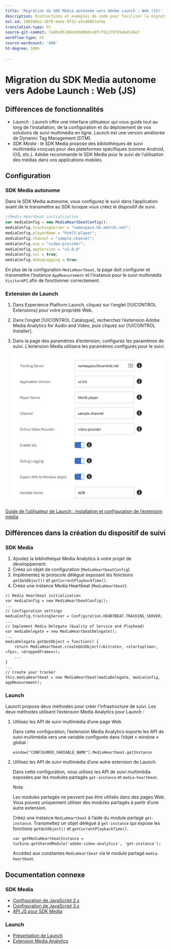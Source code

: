 ```yaml
---
title: 'Migration du SDK Media autonome vers Adobe Launch : Web (JS)'
description: Instructions et exemples de code pour faciliter la migration du SDK Media vers Launch.
exl-id: 19b506b2-3070-4a5e-9732-a5cd0867afde
translation-type: ht
source-git-commit: 7ad0c85108e6d3800dce0fcf91175fd5eb4526e7
workflow-type: ht
source-wordcount: '409'
ht-degree: 100%

---
```


# Migration du SDK Media autonome vers Adobe Launch : Web (JS)

## Différences de fonctionnalités

* *Launch* : Launch offre une interface utilisateur qui vous guide tout au long de l’installation, de la configuration et du déploiement de vos solutions de suivi multimédia en ligne. Launch est une version améliorée de Dynamic Tag Management (DTM).
* *SDK Media* : le SDK Media propose des bibliothèques de suivi multimédia conçues pour des plateformes spécifiques (comme Android, iOS, etc.). Adobe recommande le SDK Media pour le suivi de l’utilisation des médias dans vos applications mobiles.

## Configuration

### SDK Media autonome

Dans le SDK Media autonome, vous configurez le suivi dans l’application avant de le transmettre
au SDK lorsque vous créez le dispositif de suivi.

```javascript
//Media Heartbeat initialization
var mediaConfig = new MediaHeartbeatConfig();
mediaConfig.trackingServer = "namespace.hb.omtrdc.net";
mediaConfig.playerName = "html5-player";
mediaConfig.channel = "sample-channel";
mediaConfig.ovp = "video-provider";
mediaConfig.appVersion = "v2.0.0"
mediaConfig.ssl = true;
mediaConfig.debugLogging = true;
```

En plus de la configuration `MediaHeartbeat`, la page doit configurer et transmettre
l’instance `AppMeasurement` et l’instance pour le suivi multimédia `VisitorAPI` afin 
de fonctionner correctement.

### Extension de Launch

1. Dans Experience Platform Launch, cliquez sur l’onglet [!UICONTROL Extensions] pour votre 
propriété Web.
1. Dans l’onglet [!UICONTROL Catalogue], recherchez l’extension Adobe Media Analytics for Audio and
Video, puis cliquez sur [!UICONTROL Installer].
1. Dans la page des paramètres d’extension, configurez les paramètres de suivi. L’extension Media utilisera les paramètres configurés pour le suivi.

   ![](assets/launch_config_js.png)

[Guide de l’utilisateur de Launch : installation et configuration de l’extension média](https://docs.adobe.com/content/help/fr-FR/launch/using/extensions-ref/adobe-extension/media-analytics-extension/overview.html#install-and-configure-the-ma-extension)

## Différences dans la création du dispositif de suivi

### SDK Media

1. Ajoutez la bibliothèque Media Analytics à votre projet de développement.
1. Créez un objet de configuration (`MediaHeartbeatConfig`).
1. Implémentez le protocole délégué exposant les fonctions `getQoSObject()` et `getCurrentPlaybackTime()`.
1. Créez une instance Media Heartbeat (`MediaHeartbeat`).

```
// Media Heartbeat initialization
var mediaConfig = new MediaHeartbeatConfig();
...
// Configuration settings
mediaConfig.trackingServer = Configuration.HEARTBEAT.TRACKING_SERVER;
...
// Implement Media Delegate (Quality of Service and Playhead)
var mediaDelegate = new MediaHeartbeatDelegate();
...
mediaDelegate.getQoSObject = function() {
    return MediaHeartbeat.createQoSObject(<bitrate>, <startuptime>, <fps>, <droppedFrames>);
    ...
}
...
// Create your tracker
this.mediaHeartbeat = new MediaHeartbeat(mediaDelegate, mediaConfig, appMeasurement);
```

<!--  Dead Link - from 2019 - can't locate where this should go
[Media SDK - Tracker Creation](https://docs.adobe.com/content/help/en/media-analytics/using/sdk-implement/cookbook/sdk-vs-launch-qoe.html) -->

### Launch

Launch propose deux méthodes pour créer l’infrastructure de suivi. Les deux méthodes utilisent l’extension Media Analytics pour Launch :

1. Utilisez les API de suivi multimédia d’une page Web.

   Dans cette configuration, l’extension Media Analytics exporte les API de suivi multimédia vers une variable configurée dans l’objet « window » global :

   ```
   window["CONFIGURED_VARIABLE_NAME"].MediaHeartbeat.getInstance
   ```

1. Utilisez les API de suivi multimédia d’une autre extension de Launch.

   Dans cette configuration, vous utilisez les API de suivi multimédia exposées par les modules partagés `get-instance` et `media-heartbeat`.

   >[!NOTE]
   >
   >Les modules partagés ne peuvent pas être utilisés dans des pages Web. Vous pouvez uniquement utiliser des modules partagés à partir d’une autre extension.

   Créez une instance `MediaHeartbeat` à l’aide du module partagé `get-instance`.
Transmettez un objet délégué à `get-instance` qui expose les fonctions `getQoSObject()` et `getCurrentPlaybackTime()`.

   ```
   var getMediaHeartbeatInstance =
   turbine.getSharedModule('adobe-video-analytics', 'get-instance');
   ```

   Accédez aux constantes `MediaHeartbeat` via le module partagé `media-heartbeat`.

## Documentation connexe

### SDK Media

* [Configuration de JavaScript 2.x](/help/sdk-implement/setup/setup-javascript/set-up-js-2.md)
* [Configuration de JavaScript 3.x](/help/sdk-implement/setup/setup-javascript/set-up-js-3.md)
* [API JS pour SDK Media](https://adobe-marketing-cloud.github.io/media-sdks/reference/javascript/MediaHeartbeat.html)

### Launch

* [Présentation de Launch](https://docs.adobe.com/content/help/fr-FR/launch/using/overview.html)
* [Extension Media Analytics](https://docs.adobe.com/content/help/fr-FR/launch/using/extensions-ref/adobe-extension/media-analytics-extension/overview.html)
